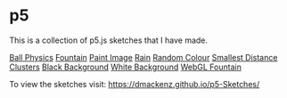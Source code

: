 # p5

This is a collection of p5.js sketches that I have made.

[Ball Physics](ballPhysics/)
[Fountain](fountain/)
[Paint Image](paintImage/)
[Rain](rain/)
[Random Colour](randomColour/)
[Smallest Distance](smallestDistance/)
[Clusters](clusters/)
[Black Background](blackBackground/)
[White Background](whiteBackground/)
[WebGL Fountain](webglFountain/)



To view the sketches visit: https://dmackenz.github.io/p5-Sketches/
